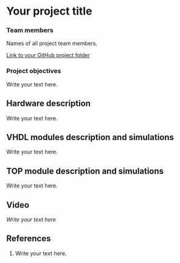 # Your project title

### Team members

Names of all project team members.

[Link to your GitHub project folder]( https://github.com/xstupk04/Digital-electronics-1-again/blob/main/Labs/Project/README.md)

### Project objectives

Write your text here.


## Hardware description

Write your text here.


## VHDL modules description and simulations

Write your text here.


## TOP module description and simulations

Write your text here.


## Video

*Write your text here*


## References

   1. Write your text here.
